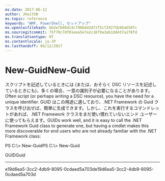 ```yaml
---
ms.date: 2017-06-12
author: JKeithB
ms.topic: reference
keywords: "WMF, PowerShell, セットアップ"
ms.openlocfilehash: bb2e7b99d14c790bdd3df2f5c729275b96a659fc
ms.sourcegitcommit: 75f70c7df01eea5e7a2c16f9a3ab1dd437a1f8fd
ms.translationtype: HT
ms.contentlocale: ja-JP
ms.lasthandoff: 06/12/2017
---
```

# <a name="new-guid"></a><span data-ttu-id="83cc1-102">New-Guid</span><span class="sxs-lookup"><span data-stu-id="83cc1-102">New-Guid</span></span>
<span data-ttu-id="83cc1-103">スクリプトを記述しているときには (または、おそらく DSC リソースを記述しているときにも)、多くの場合、一意の識別子が必要になることがあります。</span><span class="sxs-lookup"><span data-stu-id="83cc1-103">Often script (or perhaps writing a DSC resource), you have the need for a unique identifier.</span></span> <span data-ttu-id="83cc1-104">GUID はこの用途に適しており、.NET Framework の Guid クラスを呼び出せば、簡単に生成できます。しかし、これを実行するコマンドレットがあれば、.NET Framework クラスをまだ使い慣れていないエンド ユーザーに使ってもらえます。</span><span class="sxs-lookup"><span data-stu-id="83cc1-104">GUIDs work well, and it is easy to call the .NET Framework Guid class to generate one, but having a cmdlet makes this more discoverable for end users who are not already familiar with the .NET Framework class:</span></span>

<span data-ttu-id="83cc1-105">PS C:\\&gt; New-Guid</span><span class="sxs-lookup"><span data-stu-id="83cc1-105">PS C:\\&gt; New-Guid</span></span>

<span data-ttu-id="83cc1-106">GUID</span><span class="sxs-lookup"><span data-stu-id="83cc1-106">Guid</span></span>

----

<span data-ttu-id="83cc1-107">e19d6ea5-3cc2-4db9-8095-0cdaed5a703d</span><span class="sxs-lookup"><span data-stu-id="83cc1-107">e19d6ea5-3cc2-4db9-8095-0cdaed5a703d</span></span>

